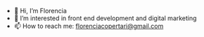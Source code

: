 - 👋 Hi, I’m Florencia
- 👀 I’m interested in front end development and digital marketing
- 📫 How to reach me: florenciacopertari@gmail.com 

<!---
flordelcerez0/flordelcerez0 is a ✨ special ✨ repository because its `README.md` (this file) appears on your GitHub profile.
You can click the Preview link to take a look at your changes.
--->
